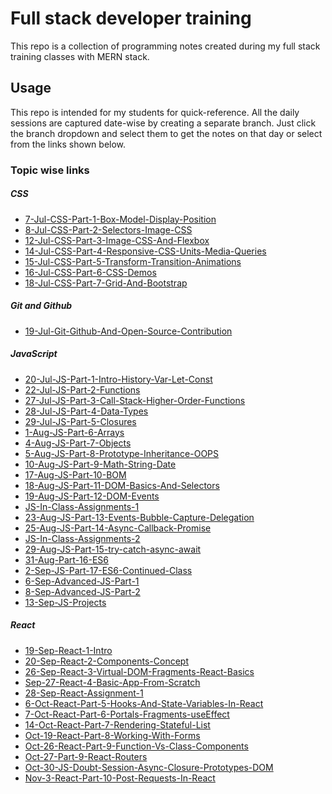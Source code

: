 # Full stack developer training

This repo is a collection of programming notes created during my full stack training classes with MERN stack.

## Usage
This repo is intended for my students for quick-reference. All the daily sessions are captured date-wise by creating a separate branch. Just click the branch dropdown and select them to get the notes on that day or select from the links shown below.

### Topic wise links



##### CSS
- [7-Jul-CSS-Part-1-Box-Model-Display-Position]
- [8-Jul-CSS-Part-2-Selectors-Image-CSS]
- [12-Jul-CSS-Part-3-Image-CSS-And-Flexbox]
- [14-Jul-CSS-Part-4-Responsive-CSS-Units-Media-Queries]
- [15-Jul-CSS-Part-5-Transform-Transition-Animations]
- [16-Jul-CSS-Part-6-CSS-Demos]
- [18-Jul-CSS-Part-7-Grid-And-Bootstrap]

##### Git and Github
- [19-Jul-Git-Github-And-Open-Source-Contribution]

##### JavaScript
- [20-Jul-JS-Part-1-Intro-History-Var-Let-Const]
- [22-Jul-JS-Part-2-Functions]
- [27-Jul-JS-Part-3-Call-Stack-Higher-Order-Functions]
- [28-Jul-JS-Part-4-Data-Types]
- [29-Jul-JS-Part-5-Closures]
- [1-Aug-JS-Part-6-Arrays]
- [4-Aug-JS-Part-7-Objects]
- [5-Aug-JS-Part-8-Prototype-Inheritance-OOPS]
- [10-Aug-JS-Part-9-Math-String-Date]
- [17-Aug-JS-Part-10-BOM]
- [18-Aug-JS-Part-11-DOM-Basics-And-Selectors]
- [19-Aug-JS-Part-12-DOM-Events]
- [JS-In-Class-Assignments-1]
- [23-Aug-JS-Part-13-Events-Bubble-Capture-Delegation]
- [25-Aug-JS-Part-14-Async-Callback-Promise]
- [JS-In-Class-Assignments-2]
- [29-Aug-JS-Part-15-try-catch-async-await]
- [31-Aug-Part-16-ES6]
- [2-Sep-JS-Part-17-ES6-Continued-Class]
- [6-Sep-Advanced-JS-Part-1]
- [8-Sep-Advanced-JS-Part-2]
- [13-Sep-JS-Projects]
##### React
- [19-Sep-React-1-Intro] 
- [20-Sep-React-2-Components-Concept]
- [26-Sep-React-3-Virtual-DOM-Fragments-React-Basics]
- [Sep-27-React-4-Basic-App-From-Scratch]
- [28-Sep-React-Assignment-1]
- [6-Oct-React-Part-5-Hooks-And-State-Variables-In-React]
- [7-Oct-React-Part-6-Portals-Fragments-useEffect]
- [14-Oct-React-Part-7-Rendering-Stateful-List]
- [Oct-19-React-Part-8-Working-With-Forms]
- [Oct-26-React-Part-9-Function-Vs-Class-Components]
- [Oct-27-Part-9-React-Routers]
- [Oct-30-JS-Doubt-Session-Async-Closure-Prototypes-DOM]
- [Nov-3-React-Part-10-Post-Requests-In-React]

[//]: #
   [7-Jul-CSS-Part-1-Box-Model-Display-Position]: <https://github.com/NeetishRaj/dreamers_batch/tree/7-Jul-CSS-Part-1-Box-Model-Display-Position>
   [8-Jul-CSS-Part-2-Selectors-Image-CSS]: <https://github.com/NeetishRaj/dreamers_batch/tree/8-Jul-CSS-Part-2-Selectors-Image-CSS>
   [12-Jul-CSS-Part-3-Image-CSS-And-Flexbox]: <https://github.com/NeetishRaj/dreamers_batch/tree/12-Jul-CSS-Part-3-Image-CSS-And-Flexbox>
  [14-Jul-CSS-Part-4-Responsive-CSS-Units-Media-Queries]: <https://github.com/NeetishRaj/dreamers_batch/tree/14-Jul-CSS-Part-4-Responsive-CSS-Units-Media-Queries>
  [15-Jul-CSS-Part-5-Transform-Transition-Animations]: <https://github.com/NeetishRaj/dreamers_batch/tree/15-Jul-CSS-Part-5-Transform-Transition-Animations>
  [16-Jul-CSS-Part-6-CSS-Demos]: <https://github.com/NeetishRaj/dreamers_batch/tree/16-Jul-CSS-Part-6-CSS-Demos>
  [18-Jul-CSS-Part-7-Grid-And-Bootstrap]: <https://github.com/NeetishRaj/dreamers_batch/tree/18-Jul-CSS-Part-7-Grid-And-Bootstrap>
  [19-Jul-Git-Github-And-Open-Source-Contribution]: <https://github.com/NeetishRaj/dreamers_batch/tree/19-Jul-Git-Github-And-Open-Source-Contribution>
  [20-Jul-JS-Part-1-Intro-History-Var-Let-Const]: <https://github.com/NeetishRaj/dreamers_batch/tree/20-Jul-JS-Part-1-Intro-History-Var-Let-Const>
  [22-Jul-JS-Part-2-Functions]: <https://github.com/NeetishRaj/dreamers_batch/tree/22-Jul-JS-Part-2-Functions>
  [27-Jul-JS-Part-3-Call-Stack-Higher-Order-Functions]: <https://github.com/NeetishRaj/dreamers_batch/tree/27-Jul-JS-Part-3-Call-Stack-Higher-Order-Functions>
  [28-Jul-JS-Part-4-Data-Types]: <https://github.com/NeetishRaj/dreamers_batch/tree/28-Jul-JS-Part-4-Data-Types>
  [29-Jul-JS-Part-5-Closures]: <https://github.com/NeetishRaj/dreamers_batch/tree/29-Jul-JS-Part-5-Closures>
  [1-Aug-JS-Part-6-Arrays]: <https://github.com/NeetishRaj/dreamers_batch/tree/1-Aug-JS-Part-6-Arrays>
  [4-Aug-JS-Part-7-Objects]: <https://github.com/NeetishRaj/dreamers_batch/tree/4-Aug-JS-Part-7-Objects>
  [5-Aug-JS-Part-8-Prototype-Inheritance-OOPS]: <https://github.com/NeetishRaj/dreamers_batch/tree/5-Aug-JS-Part-8-Prototype-Inheritance-OOPS>
  [10-Aug-JS-Part-9-Math-String-Date]: <https://github.com/NeetishRaj/dreamers_batch/tree/10-Aug-JS-Part-9-Math-String-Date>
  [17-Aug-JS-Part-10-BOM]: <https://github.com/NeetishRaj/dreamers_batch/tree/17-Aug-JS-Part-10-BOM>
  [18-Aug-JS-Part-11-DOM-Basics-And-Selectors]: <https://github.com/NeetishRaj/dreamers_batch/tree/18-Aug-JS-Part-11-DOM-Basics-And-Selectors>

  [19-Aug-JS-Part-12-DOM-Events]: <https://github.com/NeetishRaj/dreamers_batch/tree/19-Aug-JS-Part-12-DOM-Events>
  [JS-In-Class-Assignments-1]: <https://github.com/NeetishRaj/dreamers_batch/tree/JS-In-Class-Assignments-1>
  [23-Aug-JS-Part-13-Events-Bubble-Capture-Delegation]: <https://github.com/NeetishRaj/dreamers_batch/tree/23-Aug-JS-Part-13-Events-Bubble-Capture-Delegation>
  [25-Aug-JS-Part-14-Async-Callback-Promise]: <https://github.com/NeetishRaj/dreamers_batch/tree/25-Aug-JS-Part-14-Async-Callback-Promise>
  [JS-In-Class-Assignments-2]: <https://github.com/NeetishRaj/dreamers_batch/tree/JS-In-Class-Assignments-2>
  [29-Aug-JS-Part-15-try-catch-async-await]: <https://github.com/NeetishRaj/dreamers_batch/tree/29-Aug-JS-Part-15-try-catch-async-await>
  [31-Aug-Part-16-ES6]: <https://github.com/NeetishRaj/dreamers_batch/tree/31-Aug-Part-16-ES6>
  [2-Sep-JS-Part-17-ES6-Continued-Class]: <https://github.com/NeetishRaj/dreamers_batch/tree/2-Sep-JS-Part-17-ES6-Continued-Class>
  [6-Sep-Advanced-JS-Part-1]: <https://github.com/NeetishRaj/dreamers_batch/tree/6-Sep-Advanced-JS-Part-1>
  [8-Sep-Advanced-JS-Part-2]: https://github.com/NeetishRaj/dreamers_batch/tree/8-Sep-Advanced-JS-Part-2
 [13-Sep-JS-Projects]: https://github.com/NeetishRaj/dreamers_batch/tree/13-Sep-JS-Projects
 [19-Sep-React-1-Intro]: https://github.com/NeetishRaj/dreamers_batch/tree/19-Sep-React-1-Intro 
 [20-Sep-React-2-Components-Concept]: https://github.com/NeetishRaj/dreamers_batch/tree/20-Sep-React-2-Components-Concept
 [26-Sep-React-3-Virtual-DOM-Fragments-React-Basics]: https://github.com/NeetishRaj/dreamers_batch/tree/26-Sep-React-3-Virtual-DOM-Fragments-React-Basics
 [8-Sep-Advanced-JS-Part-2]: https://github.com/NeetishRaj/dreamers_batch/tree/8-Sep-Advanced-JS-Part-2
  [13-Sep-JS-Projects]: https://github.com/NeetishRaj/dreamers_batch/tree/13-Sep-JS-Projects
  [19-Sep-React-1-Intro]: https://github.com/NeetishRaj/dreamers_batch/tree/19-Sep-React-1-Intro 
  [20-Sep-React-2-Components-Concept]: https://github.com/NeetishRaj/dreamers_batch/tree/20-Sep-React-2-Components-Concept
  [26-Sep-React-3-Virtual-DOM-Fragments-React-Basics]: https://github.com/NeetishRaj/dreamers_batch/tree/26-Sep-React-3-Virtual-DOM-Fragments-React-Basics
  [Sep-27-React-4-Basic-App-From-Scratch]: https://github.com/NeetishRaj/dreamers_batch/tree/Sep-27-React-4-Basic-App-From-Scratch
  [28-Sep-React-Assignment-1]: https://github.com/NeetishRaj/dreamers_batch/tree/28-Sep-React-Assignment-1
  [6-Oct-React-Part-5-Hooks-And-State-Variables-In-React]: https://github.com/NeetishRaj/dreamers_batch/tree/6-Oct-React-Part-5-Hooks-And-State-Variables-In-React
  [7-Oct-React-Part-6-Portals-Fragments-useEffect]: https://github.com/NeetishRaj/dreamers_batch/tree/7-Oct-React-Part-6-Portals-Fragments-useEffect
  [14-Oct-React-Part-7-Rendering-Stateful-List]: https://github.com/NeetishRaj/dreamers_batch/tree/14-Oct-React-Part-7-Rendering-Stateful-List
  [Oct-19-React-Part-8-Working-With-Forms]: https://github.com/NeetishRaj/dreamers_batch/tree/Oct-19-React-Part-8-Working-With-Forms
  [Oct-26-React-Part-9-Function-Vs-Class-Components]: https://github.com/NeetishRaj/dreamers_batch/tree/Oct-26-React-Part-9-Function-Vs-Class-Components
  [Oct-27-Part-9-React-Routers]: https://github.com/NeetishRaj/dreamers_batch/tree/Oct-27-Part-9-React-Routers
  [Oct-30-JS-Doubt-Session-Async-Closure-Prototypes-DOM]: https://github.com/NeetishRaj/dreamers_batch/tree/Oct-30-JS-Doubt-Session-Async-Closure-Prototypes-DOM
  [Nov-3-React-Part-10-Post-Requests-In-React]: https://github.com/NeetishRaj/dreamers_batch/tree/Nov-3-React-Part-10-Post-Requests-In-React


